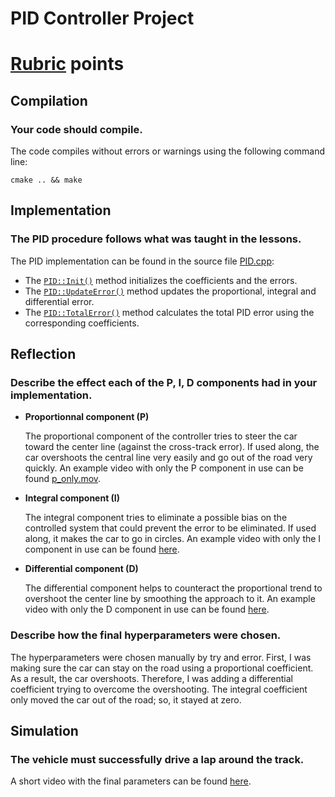 # PID Controller Project

# [Rubric](https://review.udacity.com/#!/rubrics/824/view) points

## Compilation

### Your code should compile.

The code compiles without errors or warnings using the following command line:

    cmake .. && make

## Implementation

### The PID procedure follows what was taught in the lessons.

The PID implementation can be found in the source file [PID.cpp](./src/PID.cpp):
* The [```PID::Init()```](./src/PID.cpp#L13) method initializes the coefficients and the errors.
* The [```PID::UpdateError()```](./src/PID.cpp#L25) method updates the proportional, integral and differential error.
* The [```PID::TotalError()```](./src/PID.cpp#L34) method calculates the total PID error using the corresponding coefficients.

## Reflection

### Describe the effect each of the P, I, D components had in your implementation.

* **Proportionnal component (P)**
  
  The proportional component of the controller tries to steer the car toward the center line (against the cross-track error). If used along, the car overshoots the central line very easily and go out of the road very quickly. An example video with only the P component in use can be found [p_only.mov](https://youtu.be/-tySXvjEfcI).

* **Integral component (I)**
  
  The integral component tries to eliminate a possible bias on the controlled system that could prevent the error to be eliminated. If used along, it makes the car to go in circles. An example video with only the I component in use can be found [here](https://youtu.be/hQj1hndU4Qo).

* **Differential component (D)**
  
  The differential component helps to counteract the proportional trend to overshoot the center line by smoothing the approach to it. An example video with only the D component in use can be found [here](https://youtu.be/_IX_g0mKwa0).

### Describe how the final hyperparameters were chosen.

The hyperparameters were chosen manually by try and error. First, I was making sure the car can stay on the road using a proportional coefficient. As a result, the car overshoots. Therefore, I was adding a differential coefficient trying to overcome the overshooting. The integral coefficient only moved the car out of the road; so, it stayed at zero.

## Simulation

### The vehicle must successfully drive a lap around the track.

A short video with the final parameters can be found [here](https://youtu.be/883OYHb76vw).
